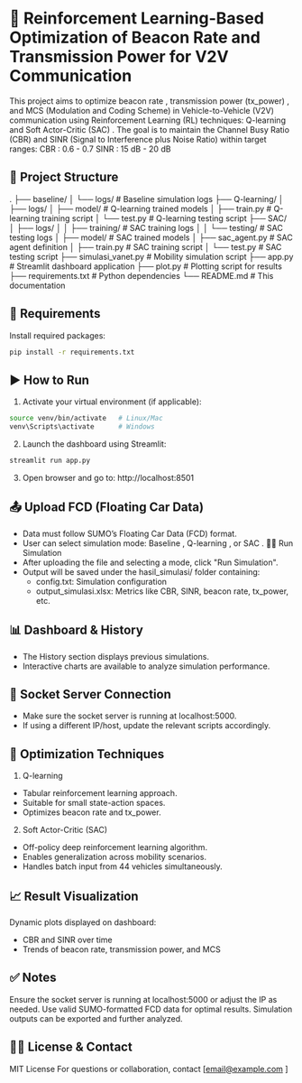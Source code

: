 # 🚗 Reinforcement Learning-Based Optimization of Beacon Rate and Transmission Power for V2V Communication
This project aims to optimize beacon rate , transmission power (tx_power) , and MCS (Modulation and Coding Scheme) in Vehicle-to-Vehicle (V2V) communication using Reinforcement Learning (RL) techniques: Q-learning and Soft Actor-Critic (SAC) . The goal is to maintain the Channel Busy Ratio (CBR) and SINR (Signal to Interference plus Noise Ratio) within target ranges:
CBR : 0.6 - 0.7
SINR : 15 dB - 20 dB

## 📁 Project Structure
.
├── baseline/
│   └── logs/                  # Baseline simulation logs
├── Q-learning/
│   ├── logs/
│   ├── model/                 # Q-learning trained models
│   ├── train.py               # Q-learning training script
│   └── test.py                # Q-learning testing script
├── SAC/
│   ├── logs/
│   │   ├── training/          # SAC training logs
│   │   └── testing/           # SAC testing logs
│   ├── model/                 # SAC trained models
│   ├── sac_agent.py           # SAC agent definition
│   ├── train.py               # SAC training script
│   └── test.py                # SAC testing script
├── simulasi_vanet.py          # Mobility simulation script
├── app.py                     # Streamlit dashboard application
├── plot.py                    # Plotting script for results
├── requirements.txt           # Python dependencies
└── README.md                  # This documentation

## 🧰 Requirements
Install required packages:
```bash
pip install -r requirements.txt
```

## ▶️ How to Run
1. Activate your virtual environment (if applicable):
```bash
source venv/bin/activate   # Linux/Mac
venv\Scripts\activate      # Windows
```

2. Launch the dashboard using Streamlit:
```bash
streamlit run app.py
```

3. Open browser and go to: http://localhost:8501

## 📤 Upload FCD (Floating Car Data)
- Data must follow SUMO’s Floating Car Data (FCD) format.
- User can select simulation mode: Baseline , Q-learning , or SAC .
🏃‍♂️ Run Simulation
- After uploading the file and selecting a mode, click "Run Simulation".
- Output will be saved under the hasil_simulasi/ folder containing:
   - config.txt: Simulation configuration
   - output_simulasi.xlsx: Metrics like CBR, SINR, beacon rate, tx_power, etc.

## 📊 Dashboard & History
- The History section displays previous simulations.
- Interactive charts are available to analyze simulation performance.

## 🔌 Socket Server Connection
- Make sure the socket server is running at localhost:5000.
- If using a different IP/host, update the relevant scripts accordingly.

## 🎯 Optimization Techniques
1. Q-learning
- Tabular reinforcement learning approach.
- Suitable for small state-action spaces.
- Optimizes beacon rate and tx_power.
2. Soft Actor-Critic (SAC)
- Off-policy deep reinforcement learning algorithm.
- Enables generalization across mobility scenarios.
- Handles batch input from 44 vehicles simultaneously.

## 📈 Result Visualization
Dynamic plots displayed on dashboard:
- CBR and SINR over time
- Trends of beacon rate, transmission power, and MCS


## ✅ Notes
Ensure the socket server is running at localhost:5000 or adjust the IP as needed.
Use valid SUMO-formatted FCD data for optimal results.
Simulation outputs can be exported and further analyzed.

## 🧑‍💻 License & Contact
MIT License
For questions or collaboration, contact [email@example.com ]